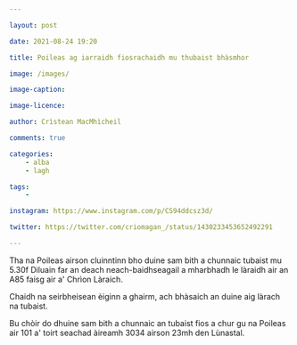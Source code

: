 ```yaml
---

layout: post

date: 2021-08-24 19:20

title: Poileas ag iarraidh fiosrachaidh mu thubaist bhàsmhor

image: /images/

image-caption:

image-licence:

author: Crìstean MacMhìcheil

comments: true

categories:
    - alba
    - lagh

tags:
    -

instagram: https://www.instagram.com/p/CS94ddcsz3d/

twitter: https://twitter.com/criomagan_/status/1430233453652492291

---
```


Tha na Poileas airson cluinntinn bho duine sam bith a chunnaic tubaist mu 5.30f Diluain far an deach neach-baidhseagail a mharbhadh le làraidh air an A85 faisg air a' Chrìon Làraich.

Chaidh na seirbheisean èiginn a ghairm, ach bhàsaich an duine aig làrach na tubaist.

Bu chòir do dhuine sam bith a chunnaic an tubaist fios a chur gu na Poileas air 101 a' toirt seachad àireamh 3034 airson 23mh den Lùnastal.

<!--more-->
